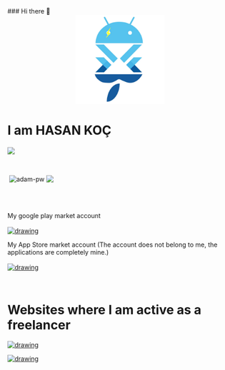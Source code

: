 
<html>
<body>
### Hi there 👋 
<div style="text-align:center">
<img src="https://raw.githubusercontent.com/HasanKoc33/HasanKoc33/main/WhatsApp%20Image%202022-06-19%20at%2015.54.56.jpeg" alt="drawing" style="width:200px;   "/>
</div>
<h1>I am HASAN KOÇ</h1>

<img align="center"
    src="https://github-readme-stats.vercel.app/api/top-langs?username=HasanKoc33&show_icons=true&locale=en&bg_color=050f2c&text_color=ffffff&layout=compact"
   width="50%"
    margin-left="auto"
  margin-right="auto"
    />

<br/>

<p>&nbsp;<img align="center" src="https://github-readme-stats.vercel.app/api?username=HasanKoc33&show_icons=true&locale=en&bg_color=050f2c&text_color=ffffff&repo=convoychat"
    alt="adam-pw" />
<img align="center" src="https://github-readme-streak-stats.herokuapp.com/?user=HasanKoc33&theme=dark&background=050f2c&date_format=M%20j%5B%2C%20Y%5D" /></p>

<br>
<br>
<br>
My google play market account <br><br>
<a href='https://play.google.com/store/apps/dev?id=5762596002997968277'>
<img src="https://lh3.googleusercontent.com/cjsqrWQKJQp9RFO7-hJ9AfpKzbUb_Y84vXfjlP0iRHBvladwAfXih984olktDhPnFqyZ0nu9A5jvFwOEQPXzv7hr3ce3QVsLN8kQ2Ao=s0" alt="drawing" style="width:200px;"/>
</a></p>
My App Store market account (The account does not belong to me, the applications are completely mine.) <br><br>
<a href='https://apps.apple.com/tr/developer/hakan-tirpanci/id1559712500?l=tr'>
<img src="https://developer.apple.com/assets/elements/badges/download-on-the-app-store.svg" alt="drawing" style="width:200px;"/>
</a></p>

<br>
<h1>Websites where I am active as a freelancer</h1>
<a href='https://bionluk.com/hasankoc33'>
<img src="https://gcdn.bionluk.com/site/general/bionluk_logo_gk.png" alt="drawing" style="width:200px;"/>
</a></p>

<a href='https://www.freelancer.com/u/hasankoc33'>
<img src="https://encrypted-tbn0.gstatic.com/images?q=tbn:ANd9GcRMMbpaz2DJefoC7MwnVuv10eXH5gcOrjEqJw&usqp=CAU" alt="drawing" style="width:200px;"/>
</a></p>

</body>
</html>
